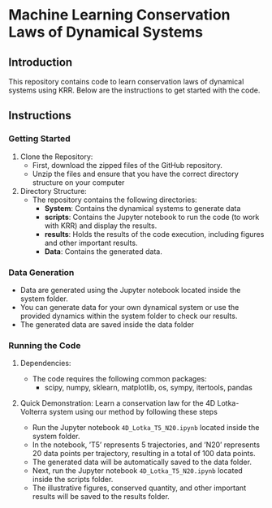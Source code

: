 # Machine Learning Conservation Laws of Dynamical Systems

## Introduction  

This repository contains code to learn conservation laws of dynamical systems
using KRR. Below are the instructions to get started with the code.

## Instructions

### Getting Started

1. Clone the Repository:
   * First, download the zipped files of the GitHub repository.
   *  Unzip the files and ensure that you have the correct directory structure on your computer
2. Directory Structure:
    * The repository contains the following directories:
       - **System**: Contains the dynamical systems to generate data
       - **scripts**: Contains the Jupyter notebook to run the code (to work with KRR) and display the results.
       - **results**: Holds the results of the code execution, including figures and other important results.
       - **Data**: Contains the generated data.

### Data Generation

* Data are generated using the Jupyter notebook located inside the system folder.
* You can generate data for your own dynamical system or use the provided dynamics within the system folder to check our results.
* The generated data are saved inside the data folder

### Running the Code

1. Dependencies:
   * The code requires the following common packages:
       - scipy, numpy, sklearn, matplotlib, os, sympy, itertools, pandas
2. Quick Demonstration:
Learn a conservation law for the 4D Lotka-Volterra system using our method by following these steps

   *  Run the Jupyter notebook ```4D_Lotka_T5_N20.ipynb``` located inside the system folder.
   *   In the notebook, ’T5’ represents 5 trajectories, and ’N20’ represents 20 data points per trajectory, resulting in a total of 100 data points.
   *  The generated data will be automatically saved to the data folder.
   *  Next, run the Jupyter notebook ```4D_Lotka_T5_N20.ipynb``` located inside the scripts folder.
   *  The illustrative figures, conserved quantity, and other important results will be saved to the results folder.
